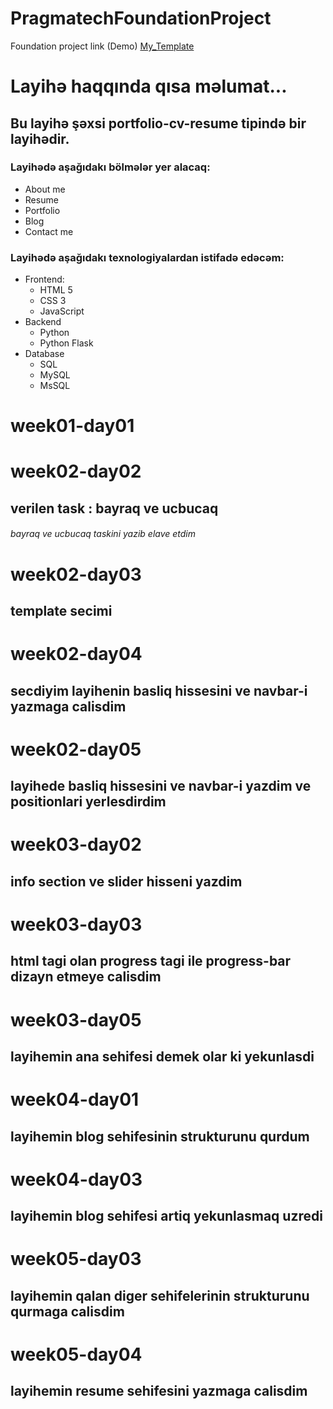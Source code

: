 # PragmatechFoundationProject
Foundation project link (Demo) [My_Template](https://lmpixels.com/demo/sunshine-demo/sunshine-version-1/sunshine-v1-html-template-green-cyan/index.html#contact)
# Layihə haqqında qısa məlumat...
## Bu layihə şəxsi portfolio-cv-resume tipində bir layihədir.
### Layihədə aşağıdakı bölmələr yer alacaq:
- About me
- Resume
- Portfolio
- Blog
- Contact me
### Layihədə aşağıdakı texnologiyalardan istifadə edəcəm:
- Frontend:
  - HTML 5
  - CSS 3
  - JavaScript
- Backend
  - Python
  - Python Flask
- Database
  - SQL
  - MySQL
  - MsSQL
# week01-day01

# week02-day02

## verilen task : bayraq ve ucbucaq

###### bayraq ve ucbucaq taskini yazib elave etdim

# week02-day03 

## template secimi

# week02-day04

## secdiyim layihenin basliq hissesini ve navbar-i yazmaga calisdim

# week02-day05

## layihede basliq hissesini ve navbar-i yazdim ve positionlari yerlesdirdim

# week03-day02

## info section ve slider hisseni yazdim

# week03-day03

## html tagi olan progress tagi ile progress-bar dizayn etmeye calisdim

# week03-day05

## layihemin ana sehifesi demek olar ki yekunlasdi

# week04-day01

## layihemin blog sehifesinin strukturunu qurdum

# week04-day03

## layihemin blog sehifesi artiq yekunlasmaq uzredi

# week05-day03

## layihemin qalan diger sehifelerinin strukturunu qurmaga calisdim

# week05-day04

## layihemin resume sehifesini yazmaga calisdim
